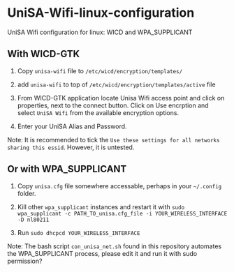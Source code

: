 # UniSA-Wifi-linux-configuration
UniSA Wifi configuration for linux: WICD and WPA_SUPPLICANT


## With WICD-GTK

1. Copy `unisa-wifi` file to `/etc/wicd/encryption/templates/`

2. add `unisa-wifi` to top of `/etc/wicd/encryption/templates/active` file

3. From WICD-GTK application locate Unisa Wifi access point and click on properties, next to the connect button. Click on Use encrption and select `UniSA Wifi` from the available encryption options.

4. Enter your UniSA Alias and Password.

Note: It is recommended to tick the `Use these settings for all networks sharing this essid`. However, it is untested.


## Or with WPA_SUPPLICANT

1. Copy `unisa.cfg` file somewhere accessable, perhaps in your `~/.config` folder.

2. Kill other `wpa_supplicant` instances and restart it with `sudo wpa_supplicant -c PATH_TO_unisa.cfg_file -i YOUR_WIRELESS_INTERFACE -D nl80211`

3. Run `sudo dhcpcd YOUR_WIRELESS_INTERFACE`

Note: The bash script `con_unisa_net.sh` found in this repository automates the WPA_SUPPLICANT process, please edit it and run it with sudo permission?


